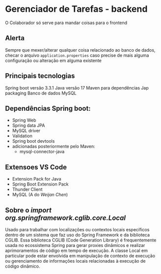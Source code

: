 # Gerenciador de Tarefas - backend

O Colaborador só serve para mandar coisas para o frontend

## Alerta
Sempre que mexer/alterar qualquer coisa relacionado ao banco de dados, checar o arquivo `application.properties` caso precise de mais alguma configuração ou alteração em alguma existente

## Principais tecnologias
Spring boot versão 3.3.1
Java versão 17
Maven para dependências
Jap packaging
Banco de dados MySQL

## Dependências Spring boot:
- Spring Web
- Spring data JPA
- MySQL driver
- Validation
- Spring boot devtools
- adicionadas posteriormente pelo Maven:
	- mysql-connector-java

## Extensoes VS Code
- Extension Pack for Java
- Spring Boot Extension Pack
- Thunder Client
- MySQL (A do _Weijan Chen_)

## Sobre o _import org.springframework.cglib.core.Local_
Usado para trabalhar com localizações ou contextos locais específicos dentro de um sistema que faz uso do Spring Framework e da biblioteca CGLIB.
Essa biblioteca CGLIB (Code Generation Library) é frequentemente usada no ecossistema Spring para gerar proxies dinâmicos e realizar aprimoramentos de código em tempo de execução. A classe Local em particular pode estar envolvida em manipulação de contexto de execução ou gerenciamento de informações locais relacionadas à execução de código dinâmico.
